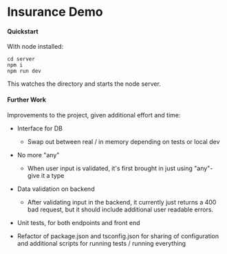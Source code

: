 # Insurance Demo

#### Quickstart

With node installed:

```
cd server
npm i
npm run dev
```

This watches the directory and starts the node server.



#### Further Work

Improvements to the project, given additional effort and time:

- Interface for DB
  - Swap out between real / in memory depending on tests or local dev
- No more "any"
  - When user input is validated, it's first brought in just using "any"- give it a type
- Data validation on backend
  - After validating input in the backend, it currently just returns a 400 bad request, but it should include additional user readable errors.


- Unit tests, for both endpoints and front end
- Refactor of package.json and tsconfig.json for sharing of configuration and additional scripts for running tests / running everything